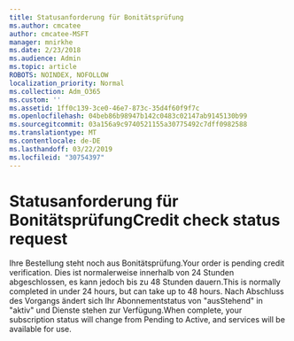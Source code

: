 ```yaml
---
title: Statusanforderung für Bonitätsprüfung
ms.author: cmcatee
author: cmcatee-MSFT
manager: mnirkhe
ms.date: 2/23/2018
ms.audience: Admin
ms.topic: article
ROBOTS: NOINDEX, NOFOLLOW
localization_priority: Normal
ms.collection: Adm_O365
ms.custom: ''
ms.assetid: 1ff0c139-3ce0-46e7-873c-35d4f60f9f7c
ms.openlocfilehash: 04beb86b98947b142c0483c02147ab9145130b99
ms.sourcegitcommit: 03a156a9c9740521155a30775492c7dff0982588
ms.translationtype: MT
ms.contentlocale: de-DE
ms.lasthandoff: 03/22/2019
ms.locfileid: "30754397"
---
```

# <a name="credit-check-status-request"></a><span data-ttu-id="9f68a-102">Statusanforderung für Bonitätsprüfung</span><span class="sxs-lookup"><span data-stu-id="9f68a-102">Credit check status request</span></span>

<span data-ttu-id="9f68a-103">Ihre Bestellung steht noch aus Bonitätsprüfung.</span><span class="sxs-lookup"><span data-stu-id="9f68a-103">Your order is pending credit verification.</span></span> <span data-ttu-id="9f68a-104">Dies ist normalerweise innerhalb von 24 Stunden abgeschlossen, es kann jedoch bis zu 48 Stunden dauern.</span><span class="sxs-lookup"><span data-stu-id="9f68a-104">This is normally completed in under 24 hours, but can take up to 48 hours.</span></span> <span data-ttu-id="9f68a-105">Nach Abschluss des Vorgangs ändert sich Ihr Abonnementstatus von "ausStehend" in "aktiv" und Dienste stehen zur Verfügung.</span><span class="sxs-lookup"><span data-stu-id="9f68a-105">When complete, your subscription status will change from Pending to Active, and services will be available for use.</span></span>
  


